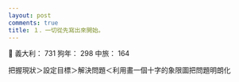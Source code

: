 ```yaml
---
layout: post
comments: true
title: １．一切從先寫出來開始。
---
```


:two_men_holding_hands: 義大利： 731 狗年： 298 中旅： 164


把握現狀＞設定目標＞解決問題＜利用畫一個十字的象限圖把問題明朗化
